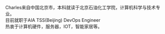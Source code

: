 Charles来自中国北京市，本科就读于北京石油化工学院，计算机科学与技术专业。<br>
目前就职于AIA TSS(Beijing) DevOps Engineer<br>
热衷于计算机硬件，服务器，IOT，智能家居等。<br>
